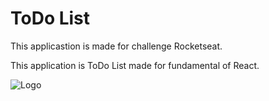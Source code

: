 
# ToDo List

This applicastion is made for challenge Rocketseat.

This application is ToDo List made for fundamental of React.

![Logo](https://i.imgur.com/vkYb74m.png)

